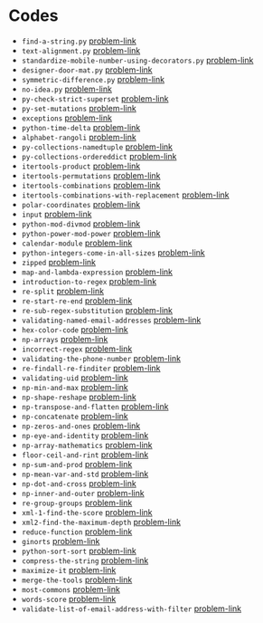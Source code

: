 # Codes
- `find-a-string.py` [problem-link](https://www.hackerrank.com/challenges/find-a-string/problem)
- `text-alignment.py` [problem-link](https://www.hackerrank.com/challenges/text-alignment/problem)
- `standardize-mobile-number-using-decorators.py` [problem-link](https://www.hackerrank.com/challenges/standardize-mobile-number-using-decorators/problem)
- `designer-door-mat.py` [problem-link](https://www.hackerrank.com/challenges/designer-door-mat/problem)
- `symmetric-difference.py` [problem-link](https://www.hackerrank.com/challenges/symmetric-difference/problem)
- `no-idea.py` [problem-link](https://www.hackerrank.com/challenges/no-idea/problem)
- `py-check-strict-superset` [problem-link](https://www.hackerrank.com/challenges/py-check-strict-superset/problem)
- `py-set-mutations` [problem-link](https://www.hackerrank.com/challenges/py-set-mutations/problem)
- `exceptions` [problem-link](https://www.hackerrank.com/challenges/exceptions/problem)
- `python-time-delta` [problem-link](https://www.hackerrank.com/challenges/python-time-delta/problem)
- `alphabet-rangoli` [problem-link](https://www.hackerrank.com/challenges/alphabet-rangoli/problem)
- `py-collections-namedtuple` [problem-link](https://www.hackerrank.com/challenges/py-collections-namedtuple/problem)
- `py-collections-ordereddict` [problem-link](https://www.hackerrank.com/challenges/py-collections-ordereddict/problem)
- `itertools-product` [problem-link](https://www.hackerrank.com/challenges/itertools-product/problem)
- `itertools-permutations` [problem-link](https://www.hackerrank.com/challenges/itertools-permutations/problem)
- `itertools-combinations` [problem-link](https://www.hackerrank.com/challenges/itertools-combinations/problem)
- `itertools-combinations-with-replacement` [problem-link](https://www.hackerrank.com/challenges/itertools-combinations-with-replacement/problem)
- `polar-coordinates` [problem-link](https://www.hackerrank.com/challenges/polar-coordinates/problem)
- `input` [problem-link](https://www.hackerrank.com/challenges/input/problem)
- `python-mod-divmod` [problem-link](https://www.hackerrank.com/challenges/python-mod-divmod/problem)
- `python-power-mod-power` [problem-link](https://www.hackerrank.com/challenges/python-power-mod-power/problem)
- `calendar-module` [problem-link](https://www.hackerrank.com/challenges/calendar-module/problem)
- `python-integers-come-in-all-sizes` [problem-link](https://www.hackerrank.com/challenges/python-integers-come-in-all-sizes/problem)
- `zipped` [problem-link](https://www.hackerrank.com/challenges/zipped/problem)
- `map-and-lambda-expression` [problem-link](https://www.hackerrank.com/challenges/map-and-lambda-expression/problem)
- `introduction-to-regex` [problem-link](https://www.hackerrank.com/challenges/introduction-to-regex/problem)
- `re-split` [problem-link](https://www.hackerrank.com/challenges/re-split/problem)
- `re-start-re-end` [problem-link](https://www.hackerrank.com/challenges/re-start-re-end/problem)
- `re-sub-regex-substitution` [problem-link](https://www.hackerrank.com/challenges/re-sub-regex-substitution/problem)
- `validating-named-email-addresses` [problem-link](https://www.hackerrank.com/challenges/validating-named-email-addresses/problem)
- `hex-color-code` [problem-link](https://www.hackerrank.com/challenges/hex-color-code/problem)
- `np-arrays` [problem-link](https://www.hackerrank.com/challenges/np-arrays/problem)
- `incorrect-regex` [problem-link](https://www.hackerrank.com/challenges/incorrect-regex/problem)
- `validating-the-phone-number` [problem-link](https://www.hackerrank.com/challenges/validating-the-phone-number/problem)
- `re-findall-re-finditer` [problem-link](https://www.hackerrank.com/challenges/re-findall-re-finditer/problem)
- `validating-uid` [problem-link](https://www.hackerrank.com/challenges/validating-uid/problem)
- `np-min-and-max` [problem-link](https://www.hackerrank.com/challenges/np-min-and-max/problem)
- `np-shape-reshape` [problem-link](https://www.hackerrank.com/challenges/np-shape-reshape/problem)
- `np-transpose-and-flatten` [problem-link](https://www.hackerrank.com/challenges/np-transpose-and-flatten/problem)
- `np-concatenate` [problem-link](https://www.hackerrank.com/challenges/np-concatenate/problem)
- `np-zeros-and-ones` [problem-link](https://www.hackerrank.com/challenges/np-zeros-and-ones/problem)
- `np-eye-and-identity` [problem-link](https://www.hackerrank.com/challenges/np-eye-and-identity/problem)
- `np-array-mathematics` [problem-link](https://www.hackerrank.com/challenges/np-array-mathematics/problem)
- `floor-ceil-and-rint` [problem-link](https://www.hackerrank.com/challenges/floor-ceil-and-rint/problem)
- `np-sum-and-prod` [problem-link](https://www.hackerrank.com/challenges/np-sum-and-prod/problem)
- `np-mean-var-and-std` [problem-link](https://www.hackerrank.com/challenges/np-mean-var-and-std/problem)
- `np-dot-and-cross` [problem-link](https://www.hackerrank.com/challenges/np-dot-and-cross/problem)
- `np-inner-and-outer` [problem-link](https://www.hackerrank.com/challenges/np-inner-and-outer/problem)
- `re-group-groups` [problem-link](https://www.hackerrank.com/challenges/re-group-groups/problem)
- `xml-1-find-the-score` [problem-link](https://www.hackerrank.com/challenges/xml-1-find-the-score/problem)
- `xml2-find-the-maximum-depth` [problem-link](https://www.hackerrank.com/challenges/xml2-find-the-maximum-depth/problem)
- `reduce-function` [problem-link](https://www.hackerrank.com/challenges/reduce-function/problem)
- `ginorts` [problem-link](https://www.hackerrank.com/challenges/ginorts/problem)
- `python-sort-sort` [problem-link](https://www.hackerrank.com/challenges/python-sort-sort/problem)
- `compress-the-string` [problem-link](https://www.hackerrank.com/challenges/compress-the-string/problem)
- `maximize-it` [problem-link](https://www.hackerrank.com/challenges/maximize-it/problem)
- `merge-the-tools` [problem-link](https://www.hackerrank.com/challenges/merge-the-tools/problem)
- `most-commons` [problem-link](https://www.hackerrank.com/challenges/most-commons/problem)
- `words-score` [problem-link](https://www.hackerrank.com/challenges/words-score/problem)
- `validate-list-of-email-address-with-filter` [problem-link](https://www.hackerrank.com/challenges/validate-list-of-email-address-with-filter/problem)